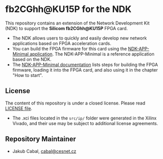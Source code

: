 # fb2CGhh@KU15P for the NDK

This repository contains an extension of the Network Development Kit (NDK) to support the **Silicom fb2CGhh@KU15P** FPGA card.
- The NDK allows users to quickly and easily develop new network applications based on FPGA acceleration cards.
- You can build the FPGA firmware for this card using the [NDK-APP-Minimal application](../../../../ndk-app-minimal/). The NDK-APP-Minimal is a reference application based on the NDK.
- The [NDK-APP-Minimal documentation](https://cesnet.github.io/ndk-app-minimal/) lists steps for building the FPGA firmware, loading it into the FPGA card, and also using it in the chapter "How to start".

## License

The content of this repository is under a closed license. Please read [LICENSE file](LICENSE).

- The .xci files located in the `src/ip/` folder were generated in the Xilinx Vivado, and their use may be subject to additional license agreements.

## Repository Maintainer

- Jakub Cabal, cabal@cesnet.cz